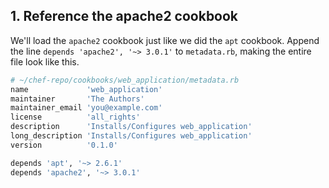 ## 1. Reference the apache2 cookbook

We'll load the `apache2` cookbook just like we did the `apt` cookbook. Append the line `depends 'apache2', '~> 3.0.1'` to <code class="file-path">metadata.rb</code>, making the entire file look like this.

```ruby
# ~/chef-repo/cookbooks/web_application/metadata.rb
name             'web_application'
maintainer       'The Authors'
maintainer_email 'you@example.com'
license          'all_rights'
description      'Installs/Configures web_application'
long_description 'Installs/Configures web_application'
version          '0.1.0'

depends 'apt', '~> 2.6.1'
depends 'apache2', '~> 3.0.1'
```
